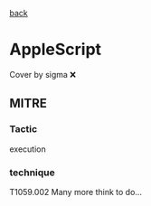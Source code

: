 [back](../index.md)
# AppleScript
Cover by sigma :x: 
## MITRE
### Tactic
execution
### technique
T1059.002
Many more think to do...